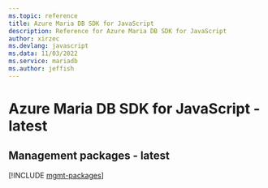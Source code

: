 ```yaml
---
ms.topic: reference
title: Azure Maria DB SDK for JavaScript
description: Reference for Azure Maria DB SDK for JavaScript
author: xirzec
ms.devlang: javascript
ms.data: 11/03/2022
ms.service: mariadb
ms.author: jeffish
---
```

# Azure Maria DB SDK for JavaScript - latest

## Management packages - latest
[!INCLUDE [mgmt-packages](maria-db-mgmt-index.md)]